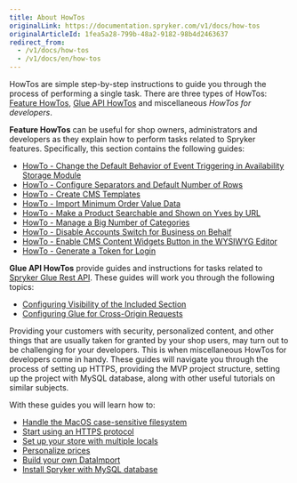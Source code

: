 ```yaml
---
title: About HowTos
originalLink: https://documentation.spryker.com/v1/docs/how-tos
originalArticleId: 1fea5a28-799b-48a2-9182-98b4d2463637
redirect_from:
  - /v1/docs/how-tos
  - /v1/docs/en/how-tos
---
```


HowTos are simple step-by-step instructions to guide you through the process of performing a single task. There are three types of HowTos: [Feature HowTos](/docs/scos/dev/tutorials/201811.0/howtos/feature-howtos/feature-howtos.html), [Glue API HowTos](https://documentation.spryker.com/v1/docs/about-glue-api-howtos) and miscellaneous _HowTos for developers_.

**Feature HowTos** can be useful for shop owners, administrators and developers as they explain how to perform tasks related to Spryker features. Specifically, this section contains the following guides:

* [HowTo - Change the Default Behavior of Event Triggering in Availability Storage Module](/docs/scos/dev/tutorials/201811.0/howtos/feature-howtos/howto-change-the-default-behavior-of-event-triggering-in-the-availabilitystorage-module.html)
* [HowTo - Configure Separators and Default Number of Rows](https://documentation.spryker.com/v1/docs/ht-configure-separators-default-number-rows) 
* [HowTo - Create CMS Templates](/docs/scos/dev/tutorials/201811.0/howtos/feature-howtos/cms/howto-create-cms-templates.html)
* [HowTo - Import Minimum Order Value Data](https://documentation.spryker.com/v1/docs/ht-import-minimum-order-value-data-201903)
* [HowTo - Make a Product Searchable and Shown on Yves by URL](/docs/scos/dev/tutorials/201811.0/howtos/feature-howtos/howto-make-a-product-searchable-and-shown-on-yves-by-url.html) 
* [HowTo - Manage a Big Number of Categories](https://documentation.spryker.com/v1/docs/ht-manage-a-big-number-of-categories)
* [HowTo - Disable Accounts Switch for Business on Behalf](https://documentation.spryker.com/v1/docs/ht-disable-accounts-switch-for-bob-201907)
* [HowTo - Enable CMS Content Widgets Button in the WYSIWYG Editor](https://documentation.spryker.com/v1/docs/ht-enable-cms-content-widgets-button-201907)
* [HowTo - Generate a Token for Login](%28https://documentation.spryker.com/v1/docs/ht-generating-token-for-login)
<!--* How to - Use Blocks-->

**Glue API HowTos**  provide guides and instructions for tasks related to [Spryker Glue Rest API](/docs/scos/dev/glue-api/201811.0/glue-rest-api.html). These guides will work you through the following topics:

* [Configuring Visibility of the Included Section](https://documentation.spryker.com/v1/docs/ht-configuring-visibility-included-section-201903)
* [Configuring Glue for Cross-Origin Requests](https://documentation.spryker.com/v1/docs/ht-configuring-glue-for-cross-origin-requests-201903)

Providing your customers with security, personalized content, and other things that are usually taken for granted by your shop users, may turn out to be challenging for your developers. This is when miscellaneous HowTos for developers come in handy. These guides will navigate you through the process of setting up HTTPS, providing the MVP project structure, setting up the project with MySQL database, along with other useful tutorials on similar subjects.

With these guides you will learn how to:

* [Handle the MacOS case-sensitive filesystem](/docs/scos/dev/tutorials/201811.0/howtos/howto-handle-case-sensitive-file-system-on-mac-os.html)
* [Start using an HTTPS protocol](/docs/scos/dev/tutorials/201811.0/howtos/howto-force-https.html)
* [Set up your store with multiple locals](/docs/scos/dev/tutorials/201811.0/howtos/howto-set-up-stores-with-multiple-locales.html)
* [Personalize prices](/docs/scos/dev/tutorials/201811.0/howtos/howto-create-personalized-prices.html)
* [Build your own DataImport](/docs/scos/dev/developer-guides/201811.0/development-guide/back-end/data-manipulation/data-ingestion/data-importers/creating-a-data-importer.html)
* [Install Spryker with MySQL database](/docs/scos/dev/developer-guides/201811.0/development-guide/back-end/data-manipulation/data-ingestion/data-importers/creating-a-data-importer.html/ht-setup-spryker-with-mysql)
